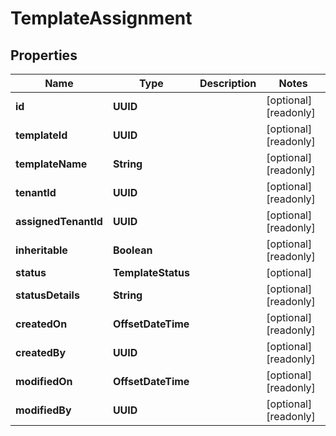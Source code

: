 

# TemplateAssignment


## Properties

Name | Type | Description | Notes
------------ | ------------- | ------------- | -------------
**id** | **UUID** |  |  [optional] [readonly]
**templateId** | **UUID** |  |  [optional] [readonly]
**templateName** | **String** |  |  [optional] [readonly]
**tenantId** | **UUID** |  |  [optional] [readonly]
**assignedTenantId** | **UUID** |  |  [optional] [readonly]
**inheritable** | **Boolean** |  |  [optional] [readonly]
**status** | **TemplateStatus** |  |  [optional]
**statusDetails** | **String** |  |  [optional] [readonly]
**createdOn** | **OffsetDateTime** |  |  [optional] [readonly]
**createdBy** | **UUID** |  |  [optional] [readonly]
**modifiedOn** | **OffsetDateTime** |  |  [optional] [readonly]
**modifiedBy** | **UUID** |  |  [optional] [readonly]



